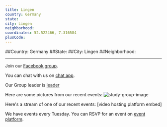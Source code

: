 ```yaml
---
title: Lingen
country: Germany
state: 
city: Lingen
neighborhood: 
coordinates: 52.522466, 7.316584
plusCode:
---
```


##Country: Germany
##State: 
##City: Lingen
##Neighborhood: 
*****
Join our [Facebook group](https://www.facebook.com/groups/free.code.camp.lingen).

You can chat with us on [chat app]().

Our Group leader is [leader]()

Here are some pictures from our recent events:
![study-group-image]()

Here's a stream of one of our recent events:
[video hosting platform embed]

We have events every Tuesday. You can RSVP for an event on [event platform]().

